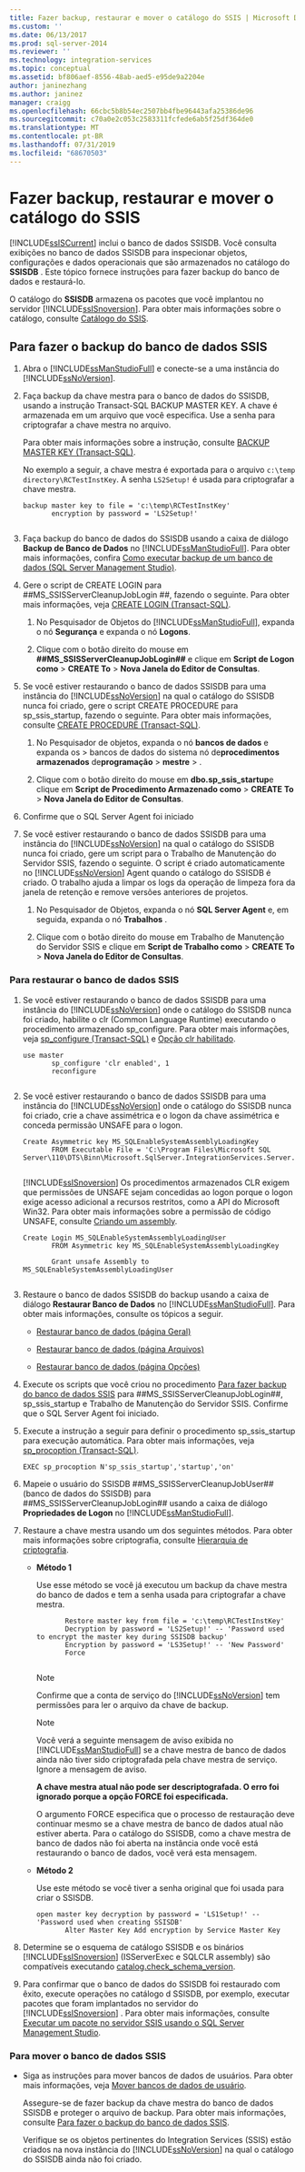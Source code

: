 ```yaml
---
title: Fazer backup, restaurar e mover o catálogo do SSIS | Microsoft Docs
ms.custom: ''
ms.date: 06/13/2017
ms.prod: sql-server-2014
ms.reviewer: ''
ms.technology: integration-services
ms.topic: conceptual
ms.assetid: bf806aef-8556-48ab-aed5-e95de9a2204e
author: janinezhang
ms.author: janinez
manager: craigg
ms.openlocfilehash: 66cbc5b8b54ec2507bb4fbe96443afa25386de96
ms.sourcegitcommit: c70a0e2c053c2583311fcfede6ab5f25df364de0
ms.translationtype: MT
ms.contentlocale: pt-BR
ms.lasthandoff: 07/31/2019
ms.locfileid: "68670503"
---
```

# <a name="backup-restore-and-move-the-ssis-catalog"></a>Fazer backup, restaurar e mover o catálogo do SSIS
  [!INCLUDE[ssISCurrent](../includes/ssiscurrent-md.md)] inclui o banco de dados SSISDB. Você consulta exibições no banco de dados SSISDB para inspecionar objetos, configurações e dados operacionais que são armazenados no catálogo do **SSISDB** . Este tópico fornece instruções para fazer backup do banco de dados e restaurá-lo.  
  
 O catálogo do **SSISDB** armazena os pacotes que você implantou no servidor [!INCLUDE[ssISnoversion](../includes/ssisnoversion-md.md)]. Para obter mais informações sobre o catálogo, consulte [Catálogo do SSIS](catalog/ssis-catalog.md).  
  
##  <a name="backup"></a> Para fazer o backup do banco de dados SSIS  
  
1.  Abra o [!INCLUDE[ssManStudioFull](../includes/ssmanstudiofull-md.md)] e conecte-se a uma instância do [!INCLUDE[ssNoVersion](../includes/ssnoversion-md.md)].  
  
2.  Faça backup da chave mestra para o banco de dados do SSISDB, usando a instrução Transact-SQL BACKUP MASTER KEY. A chave é armazenada em um arquivo que você especifica. Use a senha para criptografar a chave mestra no arquivo.  
  
     Para obter mais informações sobre a instrução, consulte [BACKUP MASTER KEY &#40;Transact-SQL&#41;](/sql/t-sql/statements/backup-master-key-transact-sql).  
  
     No exemplo a seguir, a chave mestra é exportada para o arquivo `c:\temp directory\RCTestInstKey`. A senha `LS2Setup!` é usada para criptografar a chave mestra.  
  
    ```  
    backup master key to file = 'c:\temp\RCTestInstKey'  
           encryption by password = 'LS2Setup!'  
  
    ```  
  
3.  Faça backup do banco de dados do SSISDB usando a caixa de diálogo **Backup de Banco de Dados** no [!INCLUDE[ssManStudioFull](../includes/ssmanstudiofull-md.md)]. Para obter mais informações, confira [Como executar backup de um banco de dados (SQL Server Management Studio)](https://go.microsoft.com/fwlink/?LinkId=231812).  
  
4.  Gere o script de CREATE LOGIN para ##MS_SSISServerCleanupJobLogin ##, fazendo o seguinte. Para obter mais informações, veja [CREATE LOGIN &#40;Transact-SQL&#41;](/sql/t-sql/statements/create-login-transact-sql).  
  
    1.  No Pesquisador de Objetos do [!INCLUDE[ssManStudioFull](../includes/ssmanstudiofull-md.md)], expanda o nó **Segurança** e expanda o nó **Logons**.  
  
    2.  Clique com o botão direito do mouse em **##MS_SSISServerCleanupJobLogin##** e clique em **Script de Logon como** > **CREATE To** > **Nova Janela do Editor de Consultas**.  
  
5.  Se você estiver restaurando o banco de dados SSISDB para uma instância do [!INCLUDE[ssNoVersion](../includes/ssnoversion-md.md)] na qual o catálogo do SSISDB nunca foi criado, gere o script CREATE PROCEDURE para sp_ssis_startup, fazendo o seguinte. Para obter mais informações, consulte [CREATE PROCEDURE &#40;Transact-SQL&#41;](/sql/t-sql/statements/create-procedure-transact-sql).  
  
    1.  No Pesquisador de objetos, expanda o nó **bancos de dados** e expanda os > bancos de dados do sistema nó de**procedimentos armazenados** de**programação** > **mestre** > .  
  
    2.  Clique com o botão direito do mouse em **dbo.sp_ssis_startup**e clique em **Script de Procedimento Armazenado como** > **CREATE To** > **Nova Janela do Editor de Consultas**.  
  
6.  Confirme que o SQL Server Agent foi iniciado  
  
7.  Se você estiver restaurando o banco de dados SSISDB para uma instância do [!INCLUDE[ssNoVersion](../includes/ssnoversion-md.md)] na qual o catálogo do SSISDB nunca foi criado, gere um script para o Trabalho de Manutenção do Servidor SSIS, fazendo o seguinte. O script é criado automaticamente no [!INCLUDE[ssNoVersion](../includes/ssnoversion-md.md)] Agent quando o catálogo do SSISDB é criado. O trabalho ajuda a limpar os logs da operação de limpeza fora da janela de retenção e remove versões anteriores de projetos.  
  
    1.  No Pesquisador de Objetos, expanda o nó **SQL Server Agent** e, em seguida, expanda o nó **Trabalhos** .  
  
    2.  Clique com o botão direito do mouse em Trabalho de Manutenção do Servidor SSIS e clique em **Script de Trabalho como** > **CREATE To** > **Nova Janela do Editor de Consultas**.  
  
### <a name="to-restore-the-ssis-database"></a>Para restaurar o banco de dados SSIS  
  
1.  Se você estiver restaurando o banco de dados SSISDB para uma instância do [!INCLUDE[ssNoVersion](../includes/ssnoversion-md.md)] onde o catálogo do SSISDB nunca foi criado, habilite o clr (Common Language Runtime) executando o procedimento armazenado sp_configure. Para obter mais informações, veja [sp_configure &#40;Transact-SQL&#41;](/sql/relational-databases/system-stored-procedures/sp-configure-transact-sql) e [Opção clr habilitado](https://go.microsoft.com/fwlink/?LinkId=231855).  
  
    ```  
    use master   
           sp_configure 'clr enabled', 1  
           reconfigure  
  
    ```  
  
2.  Se você estiver restaurando o banco de dados SSISDB para uma instância do [!INCLUDE[ssNoVersion](../includes/ssnoversion-md.md)] onde o catálogo do SSISDB nunca foi criado, crie a chave assimétrica e o logon da chave assimétrica e conceda permissão UNSAFE para o logon.  
  
    ```  
    Create Asymmetric key MS_SQLEnableSystemAssemblyLoadingKey  
           FROM Executable File = 'C:\Program Files\Microsoft SQL Server\110\DTS\Binn\Microsoft.SqlServer.IntegrationServices.Server.dll'  
  
    ```  
  
     [!INCLUDE[ssISnoversion](../includes/ssisnoversion-md.md)] Os procedimentos armazenados CLR exigem que permissões de UNSAFE sejam concedidas ao logon porque o logon exige acesso adicional a recursos restritos, como a API do Microsoft Win32. Para obter mais informações sobre a permissão de código UNSAFE, consulte [Criando um assembly](../relational-databases/clr-integration/assemblies/creating-an-assembly.md).  
  
    ```  
    Create Login MS_SQLEnableSystemAssemblyLoadingUser  
           FROM Asymmetric key MS_SQLEnableSystemAssemblyLoadingKey   
  
           Grant unsafe Assembly to MS_SQLEnableSystemAssemblyLoadingUser  
  
    ```  
  
3.  Restaure o banco de dados SSISDB do backup usando a caixa de diálogo **Restaurar Banco de Dados** no [!INCLUDE[ssManStudioFull](../includes/ssmanstudiofull-md.md)]. Para obter mais informações, consulte os tópicos a seguir.  
  
    -   [Restaurar banco de dados &#40;página Geral&#41;](general-page-of-integration-services-designers-options.md)  
  
    -   [Restaurar banco de dados &#40;página Arquivos&#41;](../relational-databases/backup-restore/restore-database-files-page.md)  
  
    -   [Restaurar banco de dados &#40;página Opções&#41;](../relational-databases/backup-restore/restore-database-options-page.md)  
  
4.  Execute os scripts que você criou no procedimento [Para fazer backup do banco de dados SSIS](#backup) para ##MS_SSISServerCleanupJobLogin##, sp_ssis_startup e Trabalho de Manutenção do Servidor SSIS. Confirme que o SQL Server Agent foi iniciado.  
  
5.  Execute a instrução a seguir para definir o procedimento sp_ssis_startup para execução automática. Para obter mais informações, veja [sp_procoption &#40;Transact-SQL&#41;](/sql/relational-databases/system-stored-procedures/sp-procoption-transact-sql).  
  
    ```  
    EXEC sp_procoption N'sp_ssis_startup','startup','on'  
    ```  
  
6.  Mapeie o usuário do SSISDB ##MS_SSISServerCleanupJobUser## (banco de dados do SSISDB) para ##MS_SSISServerCleanupJobLogin## usando a caixa de diálogo **Propriedades de Logon** no [!INCLUDE[ssManStudioFull](../includes/ssmanstudiofull-md.md)].  
  
7.  Restaure a chave mestra usando um dos seguintes métodos. Para obter mais informações sobre criptografia, consulte [Hierarquia de criptografia](../relational-databases/security/encryption/encryption-hierarchy.md).  
  
    -   **Método 1**  
  
         Use esse método se você já executou um backup da chave mestra do banco de dados e tem a senha usada para criptografar a chave mestra.  
  
        ```  
               Restore master key from file = 'c:\temp\RCTestInstKey'  
               Decryption by password = 'LS2Setup!' -- 'Password used to encrypt the master key during SSISDB backup'  
               Encryption by password = 'LS3Setup!' -- 'New Password'  
               Force  
  
        ```  
  
        > [!NOTE]  
        >  Confirme que a conta de serviço do [!INCLUDE[ssNoVersion](../includes/ssnoversion-md.md)] tem permissões para ler o arquivo da chave de backup.  
  
        > [!NOTE]  
        >  Você verá a seguinte mensagem de aviso exibida no [!INCLUDE[ssManStudioFull](../includes/ssmanstudiofull-md.md)] se a chave mestra de banco de dados ainda não tiver sido criptografada pela chave mestra de serviço. Ignore a mensagem de aviso.  
        >   
        >  **A chave mestra atual não pode ser descriptografada. O erro foi ignorado porque a opção FORCE foi especificada.**  
        >   
        >  O argumento FORCE especifica que o processo de restauração deve continuar mesmo se a chave mestra de banco de dados atual não estiver aberta. Para o catálogo do SSISDB, como a chave mestra de banco de dados não foi aberta na instância onde você está restaurando o banco de dados, você verá esta mensagem.  
  
    -   **Método 2**  
  
         Use este método se você tiver a senha original que foi usada para criar o SSISDB.  
  
        ```  
        open master key decryption by password = 'LS1Setup!' --'Password used when creating SSISDB'  
               Alter Master Key Add encryption by Service Master Key  
        ```  
  
8.  Determine se o esquema de catálogo SSISDB e os binários [!INCLUDE[ssISnoversion](../includes/ssisnoversion-md.md)] (ISServerExec e SQLCLR assembly) são compatíveis executando [catalog.check_schema_version](/sql/integration-services/system-stored-procedures/catalog-check-schema-version).  
  
9. Para confirmar que o banco de dados do SSISDB foi restaurado com êxito, execute operações no catálogo d SSISDB, por exemplo, executar pacotes que foram implantados no servidor do [!INCLUDE[ssISnoversion](../includes/ssisnoversion-md.md)] . Para obter mais informações, consulte [Executar um pacote no servidor SSIS usando o SQL Server Management Studio](run-a-package-on-the-ssis-server-using-sql-server-management-studio.md).  
  
### <a name="to-move-the-ssis-database"></a>Para mover o banco de dados SSIS  
  
-   Siga as instruções para mover bancos de dados de usuários. Para obter mais informações, veja [Mover bancos de dados de usuário](../relational-databases/databases/move-user-databases.md).  
  
     Assegure-se de fazer backup da chave mestra do banco de dados SSISDB e proteger o arquivo de backup. Para obter mais informações, consulte [Para fazer o backup do banco de dados SSIS](#backup).  
  
     Verifique se os objetos pertinentes do Integration Services (SSIS) estão criados na nova instância do [!INCLUDE[ssNoVersion](../includes/ssnoversion-md.md)] na qual o catálogo do SSISDB ainda não foi criado.  
  
  
